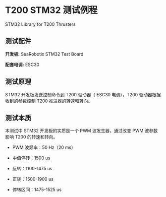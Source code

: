 # T200 STM32 测试例程
STM32 Library for T200 Thrusters

## 测试配件

**开发板:** SeaRobotix STM32 Test Board

**配套电调:** ESC30 


## 测试原理

STM32 开发板发送控制命令到 T200 驱动器（ ESC30 电调），T200 驱动器根据收到的参数控制 T200 推进器的转速和转向。


## 测试本质

本测试中 STM32 开发板的实质是一个 PWM 波发生器，通过改变 PWM 波参数影响 T200 的转速和转向。

- PWM 波频率：50 Hz（20 ms）

- 中值停转：1500 us

- 反转：1100-1475 us

- 正转：1500-1900 us

- 停转区间：1475-1525 us

